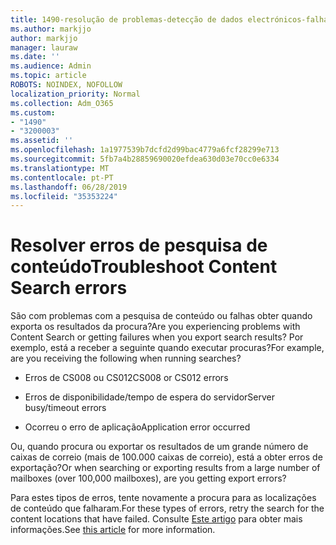 ```yaml
---
title: 1490-resolução de problemas-detecção de dados electrónicos-falhas
ms.author: markjjo
author: markjjo
manager: lauraw
ms.date: ''
ms.audience: Admin
ms.topic: article
ROBOTS: NOINDEX, NOFOLLOW
localization_priority: Normal
ms.collection: Adm_O365
ms.custom:
- "1490"
- "3200003"
ms.assetid: ''
ms.openlocfilehash: 1a1977539b7dcfd2d99bac4779a6fcf28299e713
ms.sourcegitcommit: 5fb7a4b28859690020efdea630d03e70cc0e6334
ms.translationtype: MT
ms.contentlocale: pt-PT
ms.lasthandoff: 06/28/2019
ms.locfileid: "35353224"
---
```

# <a name="troubleshoot-content-search-errors"></a><span data-ttu-id="b3ad5-102">Resolver erros de pesquisa de conteúdo</span><span class="sxs-lookup"><span data-stu-id="b3ad5-102">Troubleshoot Content Search errors</span></span>

<span data-ttu-id="b3ad5-103">São com problemas com a pesquisa de conteúdo ou falhas obter quando exporta os resultados da procura?</span><span class="sxs-lookup"><span data-stu-id="b3ad5-103">Are you experiencing problems with Content Search or getting failures when you export search results?</span></span>
<span data-ttu-id="b3ad5-104">Por exemplo, está a receber a seguinte quando executar procuras?</span><span class="sxs-lookup"><span data-stu-id="b3ad5-104">For example, are you receiving the following when running searches?</span></span>

- <span data-ttu-id="b3ad5-105">Erros de CS008 ou CS012</span><span class="sxs-lookup"><span data-stu-id="b3ad5-105">CS008 or CS012 errors</span></span>

- <span data-ttu-id="b3ad5-106">Erros de disponibilidade/tempo de espera do servidor</span><span class="sxs-lookup"><span data-stu-id="b3ad5-106">Server busy/timeout errors</span></span>

- <span data-ttu-id="b3ad5-107">Ocorreu o erro de aplicação</span><span class="sxs-lookup"><span data-stu-id="b3ad5-107">Application error occurred</span></span>

<span data-ttu-id="b3ad5-108">Ou, quando procura ou exportar os resultados de um grande número de caixas de correio (mais de 100.000 caixas de correio), está a obter erros de exportação?</span><span class="sxs-lookup"><span data-stu-id="b3ad5-108">Or when searching or exporting results from a large number of mailboxes (over 100,000 mailboxes), are you getting export errors?</span></span>

<span data-ttu-id="b3ad5-109">Para estes tipos de erros, tente novamente a procura para as localizações de conteúdo que falharam.</span><span class="sxs-lookup"><span data-stu-id="b3ad5-109">For these types of errors, retry the search for the content locations that have failed.</span></span> <span data-ttu-id="b3ad5-110">Consulte [Este artigo](https://docs.microsoft.com/office365/securitycompliance/retry-failed-content-search) para obter mais informações.</span><span class="sxs-lookup"><span data-stu-id="b3ad5-110">See  [this article](https://docs.microsoft.com/office365/securitycompliance/retry-failed-content-search) for more information.</span></span>
